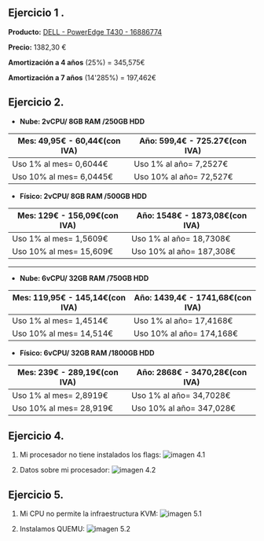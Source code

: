 Ejercicio 1 .
-------
**Producto:** [DELL - PowerEdge T430 - 16886774](https://www.clsmarket.com/servidores/101365-dell-t430-8258-poweredge-t430-5397063758258.html?gclid=CJWRv6rircgCFYQfwwodcOUHUw)

**Precio:** 1382,30 €

**Amortización a 4 años** (25%) = 345,575€

**Amortización a 7 años** (14'285%) = 197,462€


Ejercicio 2.
------
* **Nube: 2vCPU/ 8GB RAM /250GB HDD**

|**Mes**: 49,95€ - 60,44€(con IVA)|**Año**: 599,4€ - 725.27€(con IVA)|
|-----------------------|-----------------------|
|Uso 1% al mes= 0,6044€ | Uso 1% al año= 7,2527€|	
|Uso 10% al mes= 6,0445€ | Uso 10% al año=  72,527€|	

* **Físico: 2vCPU/ 8GB RAM /500GB HDD**

|**Mes**: 129€ - 156,09€(con IVA)|**Año**: 1548€ - 1873,08€(con IVA)|
|-----------------------|-----------------------|
|Uso 1% al mes=  1,5609€ | Uso 1% al año= 18,7308€|	
|Uso 10% al mes= 15,609€ | Uso 10% al año= 187,308€|	

------

* **Nube: 6vCPU/ 32GB RAM /750GB HDD**

|**Mes**: 119,95€ - 145,14€(con IVA)|**Año**: 1439,4€ - 1741,68€(con IVA)|
|-----------------------|-----------------------|
|Uso 1% al mes=  1,4514€ | Uso 1% al año= 17,4168€|	
|Uso 10% al mes= 14,514€ | Uso 10% al año= 174,168€|	

* **Físico: 6vCPU/ 32GB RAM /1800GB HDD**

|**Mes**: 239€ - 289,19€(con IVA)|**Año**: 2868€ - 3470,28€(con IVA)|
|-----------------------|-----------------------|
|Uso 1% al mes= 2,8919€ | Uso 1% al año= 34,7028€|	
|Uso 10% al mes= 28,919€ | Uso 10% al año= 347,028€|	


Ejercicio 4.
------
1. Mi procesador no tiene instalados los flags:
![imagen 4.1](https://www.dropbox.com/s/6s23a4xkq3jrstd/4.1.png?dl=0)

2. Datos sobre mi procesador:
![imagen 4.2](https://github.com/Jarotru/IV-2015-16/blob/master/ejercicios/JavierRomeraTrujillos/Imagenes/Tema1/4.2.png)


Ejercicio 5.
------
1. Mi CPU no permite la infraestructura KVM:
![imagen 5.1](https://github.com/Jarotru/IV-2015-16/blob/master/ejercicios/JavierRomeraTrujillos/Imagenes/Tema1/5.1.png)

2. Instalamos QUEMU:
![imagen 5.2](https://github.com/Jarotru/IV-2015-16/blob/master/ejercicios/JavierRomeraTrujillos/Imagenes/Tema1/5.2.png)
